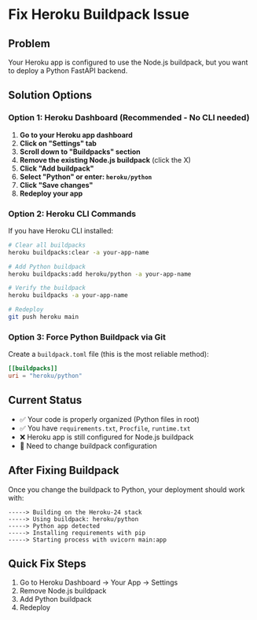 # Fix Heroku Buildpack Issue

## Problem
Your Heroku app is configured to use the Node.js buildpack, but you want to deploy a Python FastAPI backend.

## Solution Options

### Option 1: Heroku Dashboard (Recommended - No CLI needed)

1. **Go to your Heroku app dashboard**
2. **Click on "Settings" tab**
3. **Scroll down to "Buildpacks" section**
4. **Remove the existing Node.js buildpack** (click the X)
5. **Click "Add buildpack"**
6. **Select "Python" or enter: `heroku/python`**
7. **Click "Save changes"**
8. **Redeploy your app**

### Option 2: Heroku CLI Commands

If you have Heroku CLI installed:

```bash
# Clear all buildpacks
heroku buildpacks:clear -a your-app-name

# Add Python buildpack
heroku buildpacks:add heroku/python -a your-app-name

# Verify the buildpack
heroku buildpacks -a your-app-name

# Redeploy
git push heroku main
```

### Option 3: Force Python Buildpack via Git

Create a `buildpack.toml` file (this is the most reliable method):

```toml
[[buildpacks]]
uri = "heroku/python"
```

## Current Status
- ✅ Your code is properly organized (Python files in root)
- ✅ You have `requirements.txt`, `Procfile`, `runtime.txt`
- ❌ Heroku app is still configured for Node.js buildpack
- 🔧 Need to change buildpack configuration

## After Fixing Buildpack
Once you change the buildpack to Python, your deployment should work with:

```
-----> Building on the Heroku-24 stack
-----> Using buildpack: heroku/python
-----> Python app detected
-----> Installing requirements with pip
-----> Starting process with uvicorn main:app
```

## Quick Fix Steps
1. Go to Heroku Dashboard → Your App → Settings
2. Remove Node.js buildpack
3. Add Python buildpack
4. Redeploy

